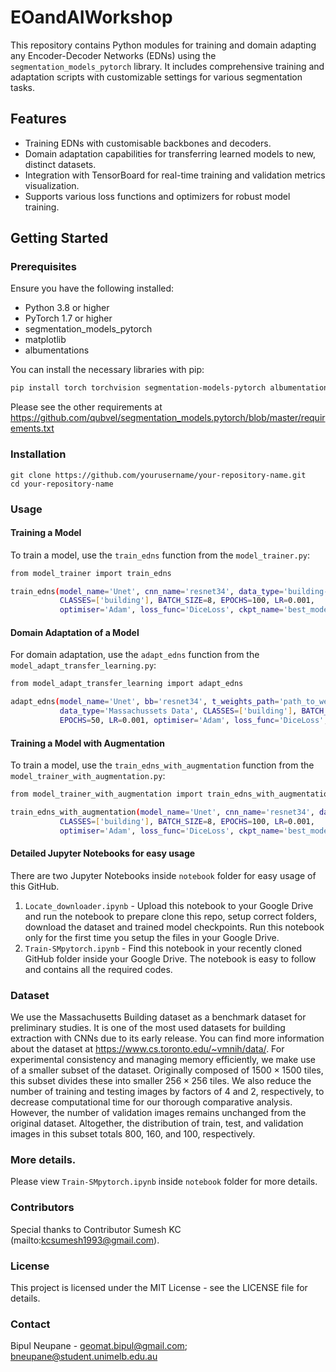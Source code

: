 # EOandAIWorkshop

This repository contains Python modules for training and domain adapting any Encoder-Decoder Networks (EDNs) using the `segmentation_models_pytorch` library. It includes comprehensive training and adaptation scripts with customizable settings for various segmentation tasks.

## Features

- Training EDNs with customisable backbones and decoders.
- Domain adaptation capabilities for transferring learned models to new, distinct datasets.
- Integration with TensorBoard for real-time training and validation metrics visualization.
- Supports various loss functions and optimizers for robust model training.

## Getting Started

### Prerequisites

Ensure you have the following installed:
- Python 3.8 or higher
- PyTorch 1.7 or higher
- segmentation_models_pytorch
- matplotlib
- albumentations

You can install the necessary libraries with pip:
```bash
pip install torch torchvision segmentation-models-pytorch albumentations matplotlib
```

Please see the other requirements at https://github.com/qubvel/segmentation_models.pytorch/blob/master/requirements.txt


### Installation
```
git clone https://github.com/yourusername/your-repository-name.git
cd your-repository-name
```

### Usage

#### Training a Model

To train a model, use the `train_edns` function from the `model_trainer.py`:
```bash
from model_trainer import train_edns

train_edns(model_name='Unet', cnn_name='resnet34', data_type='building-data',
           CLASSES=['building'], BATCH_SIZE=8, EPOCHS=100, LR=0.001,
           optimiser='Adam', loss_func='DiceLoss', ckpt_name='best_model.pth')
```

#### Domain Adaptation of a Model

For domain adaptation, use the `adapt_edns` function from the `model_adapt_transfer_learning.py`:
```bash
from model_adapt_transfer_learning import adapt_edns

adapt_edns(model_name='Unet', bb='resnet34', t_weights_path='path_to_weights.pth',
           data_type='Massachussets Data', CLASSES=['building'], BATCH_SIZE=8,
           EPOCHS=50, LR=0.001, optimiser='Adam', loss_func='DiceLoss', ckpt_name='adapted_model.pth')
```

#### Training a Model with Augmentation

To train a model, use the `train_edns_with_augmentation` function from the `model_trainer_with_augmentation.py`:
```bash
from model_trainer_with_augmentation import train_edns_with_augmentation

train_edns_with_augmentation(model_name='Unet', cnn_name='resnet34', data_type='building-data',
           CLASSES=['building'], BATCH_SIZE=8, EPOCHS=100, LR=0.001,
           optimiser='Adam', loss_func='DiceLoss', ckpt_name='best_model.pth')
```

#### Detailed Jupyter Notebooks for easy usage

There are two Jupyter Notebooks inside `notebook` folder for easy usage of this GitHub. 
1. `Locate_downloader.ipynb` - Upload this notebook to your Google Drive and run the notebook to prepare clone this repo, setup correct folders, download the dataset and trained model checkpoints. Run this notebook only for the first time you setup the files in your Google Drive.
2. `Train-SMpytorch.ipynb` - Find this notebook in your recently cloned GitHub folder inside your Google Drive. The notebook is easy to follow and contains all the required codes.


### Dataset

We use the Massachusetts Building dataset as a benchmark dataset for preliminary studies. It is one of the most used datasets for building extraction with CNNs due to its early release. You can find more information about the dataset at https://www.cs.toronto.edu/~vmnih/data/. For experimental consistency and managing memory efficiently, we make use of a smaller subset of the dataset. Originally composed of $1500 \times 1500$ tiles, this subset divides these into smaller $256 \times 256$ tiles. We also reduce the number of training and testing images by factors of 4 and 2, respectively, to decrease computational time for our thorough comparative analysis. However, the number of validation images remains unchanged from the original dataset. Altogether, the distribution of train, test, and validation images in this subset totals 800, 160, and 100, respectively.

### More details.

Please view `Train-SMpytorch.ipynb` inside `notebook` folder for more details.

### Contributors

Special thanks to Contributor Sumesh KC (mailto:kcsumesh1993@gmail.com).

### License

This project is licensed under the MIT License - see the LICENSE file for details.

### Contact

Bipul Neupane - geomat.bipul@gmail.com; bneupane@student.unimelb.edu.au

